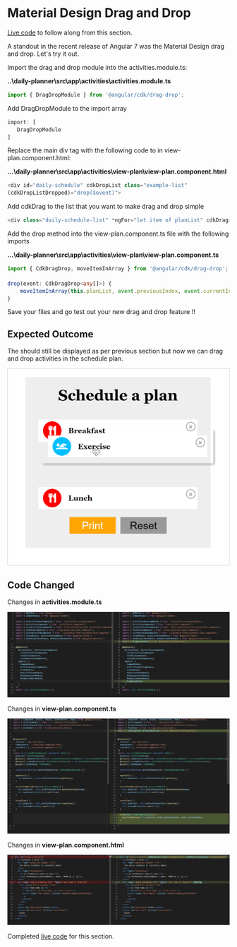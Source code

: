 # Material Design Drag and Drop

[Live code](https://stackblitz.com/edit/s9-material-design-date-picker) to follow along from this section.

A standout in the recent release of Angular 7 was the Material Design drag and drop. Let's try it out.

Import the drag and drop module into the activities.module.ts:

**..\daily-planner\src\app\activities\activities.module.ts**

```typescript
import { DragDropModule } from '@angular/cdk/drag-drop';
```

Add DragDropModule to the import array

```typescript
import: [ 
   DragDropModule
]
```

Replace the main div tag with the following code to in view-plan.component.html:

**...\daily-planner\src\app\activities\view-plan\view-plan.component.html**

```typescript
<div id="daily-schedule" cdkDropList class="example-list"
(cdkDropListDropped)="drop($event)">
```

Add cdkDrag to the list that you want to make drag and drop simple

```typescript
<div class="daily-schedule-list" *ngFor="let item of planList" cdkDrag>
```

Add the drop method into the view-plan.component.ts file with the following imports

**...\daily-planner\src\app\activities\view-plan\view-plan.component.ts**

```typescript
import { CdkDragDrop, moveItemInArray } from '@angular/cdk/drag-drop';

drop(event: CdkDragDrop<any[]>) {
    moveItemInArray(this.planList, event.previousIndex, event.currentIndex);
}
```

Save your files and go test out your new drag and drop feature !!

## Expected Outcome

The should still be displayed as per previous section but now we can drag and drop activities in the schedule plan.

![Expected Outcome](../.gitbook/assets/material-design-drag-and-drop.md.png)

## Code Changed

Changes in **activities.module.ts** 

![Figure: Final activities.module.ts code](../.gitbook/assets/activitiesmodule3.PNG)

Changes in **view-plan.component.ts**

![Figure: Final view-plan.component.ts code](../.gitbook/assets/viewplants5.png)

Changes in **view-plan.component.html** 

![Figure: Final view-plan.component.html code](../.gitbook/assets/viewplanhtml5.png)

Completed [live code](https://stackblitz.com/edit/s10-material-design-drag-drop) for this section.

